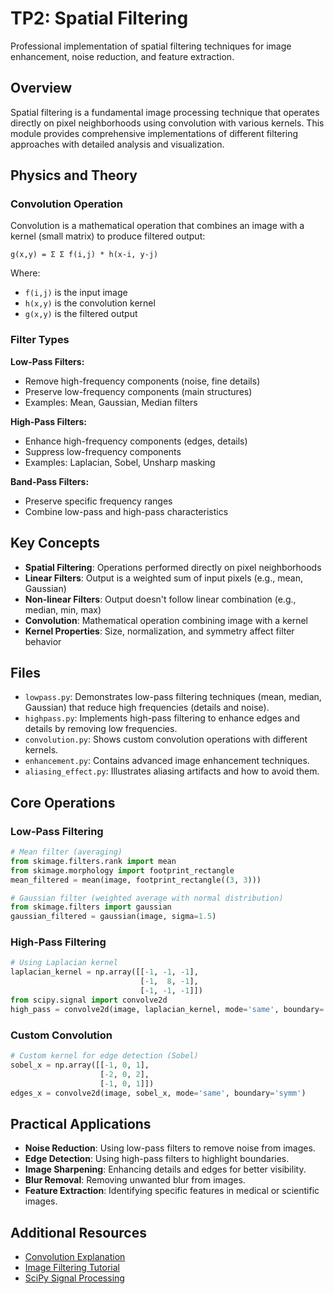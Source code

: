 # TP2: Spatial Filtering

Professional implementation of spatial filtering techniques for image enhancement, noise reduction, and feature extraction.

## Overview

Spatial filtering is a fundamental image processing technique that operates directly on pixel neighborhoods using convolution with various kernels. This module provides comprehensive implementations of different filtering approaches with detailed analysis and visualization.

## Physics and Theory

### Convolution Operation
Convolution is a mathematical operation that combines an image with a kernel (small matrix) to produce filtered output:

```
g(x,y) = Σ Σ f(i,j) * h(x-i, y-j)
```

Where:
- `f(i,j)` is the input image
- `h(x,y)` is the convolution kernel
- `g(x,y)` is the filtered output

### Filter Types

**Low-Pass Filters:**
- Remove high-frequency components (noise, fine details)
- Preserve low-frequency components (main structures)
- Examples: Mean, Gaussian, Median filters

**High-Pass Filters:**
- Enhance high-frequency components (edges, details)
- Suppress low-frequency components
- Examples: Laplacian, Sobel, Unsharp masking

**Band-Pass Filters:**
- Preserve specific frequency ranges
- Combine low-pass and high-pass characteristics

## Key Concepts

- **Spatial Filtering**: Operations performed directly on pixel neighborhoods
- **Linear Filters**: Output is a weighted sum of input pixels (e.g., mean, Gaussian)
- **Non-linear Filters**: Output doesn't follow linear combination (e.g., median, min, max)
- **Convolution**: Mathematical operation combining image with a kernel
- **Kernel Properties**: Size, normalization, and symmetry affect filter behavior

## Files

- `lowpass.py`: Demonstrates low-pass filtering techniques (mean, median, Gaussian) that reduce high frequencies (details and noise).
- `highpass.py`: Implements high-pass filtering to enhance edges and details by removing low frequencies.
- `convolution.py`: Shows custom convolution operations with different kernels.
- `enhancement.py`: Contains advanced image enhancement techniques.
- `aliasing_effect.py`: Illustrates aliasing artifacts and how to avoid them.

## Core Operations

### Low-Pass Filtering
```python
# Mean filter (averaging)
from skimage.filters.rank import mean
from skimage.morphology import footprint_rectangle
mean_filtered = mean(image, footprint_rectangle((3, 3)))

# Gaussian filter (weighted average with normal distribution)
from skimage.filters import gaussian
gaussian_filtered = gaussian(image, sigma=1.5)
```

### High-Pass Filtering
```python
# Using Laplacian kernel
laplacian_kernel = np.array([[-1, -1, -1],
                             [-1,  8, -1],
                             [-1, -1, -1]])
from scipy.signal import convolve2d
high_pass = convolve2d(image, laplacian_kernel, mode='same', boundary='symm')
```

### Custom Convolution
```python
# Custom kernel for edge detection (Sobel)
sobel_x = np.array([[-1, 0, 1],
                    [-2, 0, 2],
                    [-1, 0, 1]])
edges_x = convolve2d(image, sobel_x, mode='same', boundary='symm')
```

## Practical Applications

- **Noise Reduction**: Using low-pass filters to remove noise from images.
- **Edge Detection**: Using high-pass filters to highlight boundaries.
- **Image Sharpening**: Enhancing details and edges for better visibility.
- **Blur Removal**: Removing unwanted blur from images.
- **Feature Extraction**: Identifying specific features in medical or scientific images.

## Additional Resources

- [Convolution Explanation](https://www.cs.toronto.edu/~jepson/csc320/notes/linearFilters.pdf)
- [Image Filtering Tutorial](https://opencv-python-tutroals.readthedocs.io/en/latest/py_tutorials/py_imgproc/py_filtering/py_filtering.html)
- [SciPy Signal Processing](https://docs.scipy.org/doc/scipy/reference/signal.html)